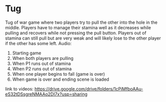 # Tug
Tug of war game where two players try to pull the other into the hole in the middle. Players have to manage their stamina well as it decreases while pulling and recovers while not pressing the pull button. Players out of stamina can still pull but are very weak and will likely lose to the other player if the other has some left.
Audio:
1. Starting game
2. When both players are pulling
3. When P1 runs out of stamina
4. When P2 runs out of stamina
5. When one player begins to fall (game is over)
6. When game is over and ending scene is loaded

link to videos: https://drive.google.com/drive/folders/1cPiMfboAAu-eS32tDSsgreNMAAo2DI7x?usp=sharing
